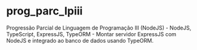# prog_parc_lpiii
Progressão Parcial de Linguagem de Programação III (NodeJS) - NodeJS, TypeScript, ExpressJS, TypeORM - Montar servidor ExpressJS com NodeJS e integrado ao banco de dados usando TypeORM.
